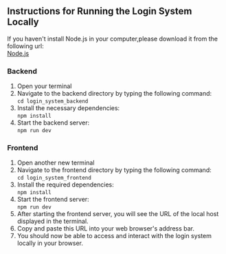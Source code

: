 ## Instructions for Running the Login System Locally
If you haven't install Node.js in your computer,please download it from the following url:<br>
[Node.js](https://nodejs.org/en/download)

### Backend
1. Open your terminal<br> 
2. Navigate to the backend directory by typing the following command:<br>
```cd login_system_backend```
3. Install the necessary dependencies:<br>
```npm install```
4. Start the backend server:<br>
```npm run dev```


### Frontend
1. Open another new terminal<br>
2. Navigate to the frontend directory by typing the following command: <br>
```cd login_system_frontend```
3. Install the required dependencies: <br>
```npm install```
4. Start the frontend server:<br>
```npm run dev```<br>
5. After starting the frontend server, you will see the URL of the local host displayed in the terminal.<br>
6. Copy and paste this URL into your web browser's address bar.<br>
7. You should now be able to access and interact with the login system locally in your browser.


